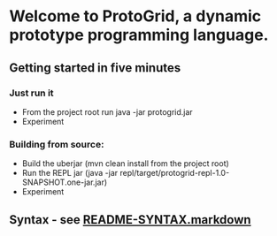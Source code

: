 # Welcome to ProtoGrid, a dynamic prototype programming language.

## Getting started in five minutes

### Just run it
* From the project root run java -jar protogrid.jar
* Experiment

### Building from source:
* Build the uberjar (mvn clean install from the project root)
* Run the REPL jar (java -jar repl/target/protogrid-repl-1.0-SNAPSHOT.one-jar.jar)
* Experiment

## Syntax - see [README-SYNTAX.markdown](protogrid/README-SYNTAX.markdown)

